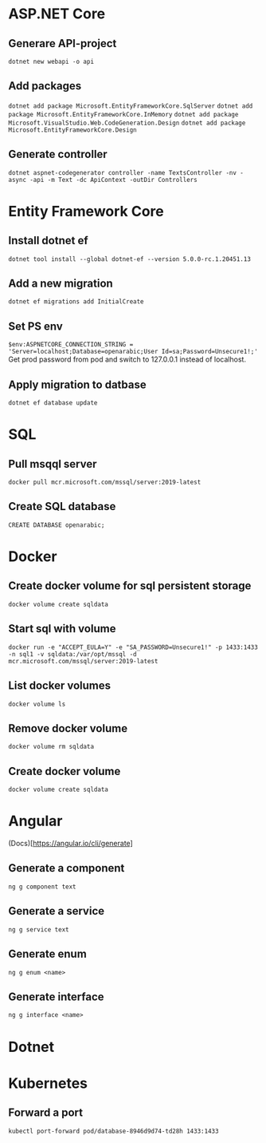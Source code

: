 # ASP.NET Core
## Generare API-project
`dotnet new webapi -o api`

## Add packages
`dotnet add package Microsoft.EntityFrameworkCore.SqlServer`
`dotnet add package Microsoft.EntityFrameworkCore.InMemory`
`dotnet add package Microsoft.VisualStudio.Web.CodeGeneration.Design`
`dotnet add package Microsoft.EntityFrameworkCore.Design`

## Generate controller
`dotnet aspnet-codegenerator controller -name TextsController -nv -async -api -m Text -dc ApiContext -outDir Controllers`

# Entity Framework Core
## Install dotnet ef
`dotnet tool install --global dotnet-ef --version 5.0.0-rc.1.20451.13`

## Add a new migration
`dotnet ef migrations add InitialCreate`

## Set PS env
`$env:ASPNETCORE_CONNECTION_STRING = 'Server=localhost;Database=openarabic;User Id=sa;Password=Unsecure1!;'`
Get prod password from pod and switch to 127.0.0.1 instead of localhost.

## Apply migration to datbase
`dotnet ef database update`

# SQL
## Pull msqql server
`docker pull mcr.microsoft.com/mssql/server:2019-latest`

## Create SQL database
`CREATE DATABASE openarabic;`

# Docker
## Create docker volume for sql persistent storage
`docker volume create sqldata`

## Start sql with volume
`docker run -e "ACCEPT_EULA=Y" -e "SA_PASSWORD=Unsecure1!" -p 1433:1433 -n sql1 -v sqldata:/var/opt/mssql -d mcr.microsoft.com/mssql/server:2019-latest`

## List docker volumes
`docker volume ls` 

## Remove docker volume
`docker volume rm sqldata`

## Create docker volume
`docker volume create sqldata`

# Angular
(Docs)[https://angular.io/cli/generate]
## Generate a component
`ng g component text`

## Generate a service
`ng g service text`

## Generate enum
`ng g enum <name>`

## Generate interface
`ng g interface <name>`

# Dotnet

# Kubernetes
## Forward a port
`kubectl port-forward pod/database-8946d9d74-td28h 1433:1433`

